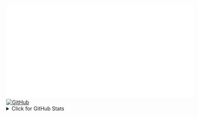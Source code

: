 <img src="./myname.svg">
<a href="https://HidenLee.github.io/" target="_blank"><img alt="GitHub" src="http://img.shields.io/badge/-Tech%20blog-black?style=flat-square&logo=github&link=https://kimminjeong05.github.io/"></a>



<details>
<summary>Click for GitHub Stats</summary>
<p align="center">
    <img alt = "GitHub Stats" src="https://github-readme-stats.vercel.app/api?username=HidenLee&show_icons=true&hide=issues&icon_color=000000&hide_border=true&title_color=5391FE&text_color=555">
    <br>
    <img alt = "Top Language" src="https://github-readme-stats.vercel.app/api/top-langs/?username=HidenLee&hide=html,&hide_border=true&title_color=5391FE&text_color=555"
</p>
</details>
